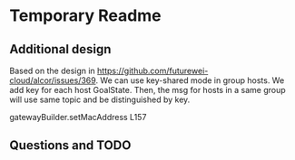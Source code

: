 # Temporary Readme

## Additional design

Based on the design in https://github.com/futurewei-cloud/alcor/issues/369.
We can use key-shared mode in group hosts. We add key for each host GoalState. Then, the msg for hosts in a same group will use same topic and be distinguished by key.

gatewayBuilder.setMacAddress L157




## Questions and TODO
